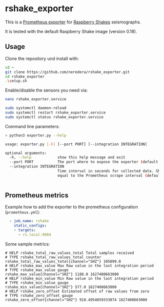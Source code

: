 # rshake_exporter

This is a [Prometheus exporter](https://prometheus.io/docs/instrumenting/exporters/) for [Raspberry Shakes](https://raspberryshake.org/) seismographs.

It is tested with the default Raspberry Shake image (version 0.18).

## Usage

Clone the repository und install with:
```bash
cd ~
git clone https://github.com/neredera/rshake_exporter.git
cd rshake_exporter
.\setup.sh
```

Enable/disable the sensors you need via:
```bash
nano rshake_exporter.service

sudo systemctl daemon-reload
sudo systemctl restart rshake_exporter.service
sudo systemctl status rshake_exporter.service
```

Command line parameters:
```bash
> python3 exporter.py --help

usage: exporter.py [-h] [--port PORT] [--integration INTEGRATION]

optional arguments:
  -h, --help            show this help message and exit
  --port PORT           The port where to expose the exporter (default:9984)
  --integration INTEGRATION
                        Time interval in seconds for collected data. Should be
                        equal to the Prometheus scrape interval (default:15)
                        
```

## Prometheus metrics

Example how to add the exporter to the prometheus configuration (`prometheus.yml`):
```yml
  - job_name: rshake
    static_configs:
    - targets:
      - rs.local:9984
```

Some sample metrics:

```
# HELP rshake_total_raw_values_total Total samples received
# TYPE rshake_total_raw_values_total counter
rshake_total_raw_values_total{channel="SHZ"} 105899.0
# HELP rshake_max_value Max Raw value in the last integration period
# TYPE rshake_max_value gauge
rshake_max_value{channel="SHZ"} 1188.0 1627400663000
# HELP rshake_min_value Min Raw value in the last integration period
# TYPE rshake_min_value gauge
rshake_min_value{channel="SHZ"} 577.0 1627400663000
# HELP rshake_zero_offset Estimated offset of raw values from zero
# TYPE rshake_zero_offset gauge
rshake_zero_offset{channel="SHZ"} 910.4954659333074 1627400663000
```
